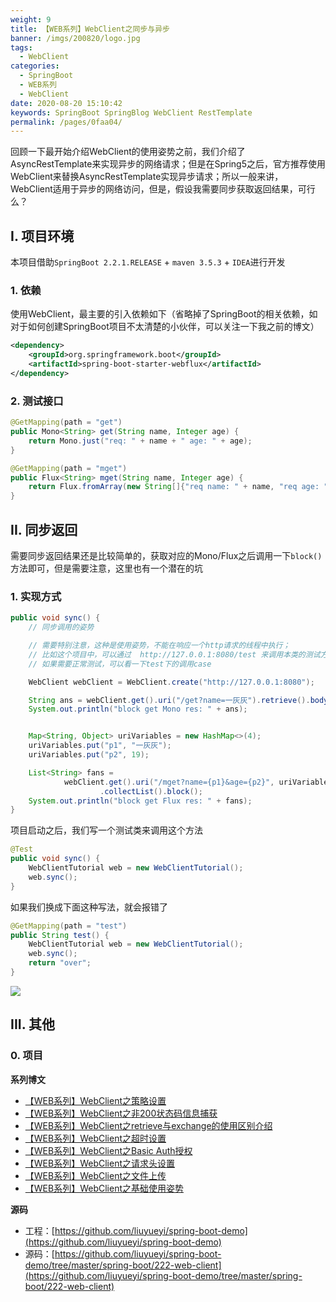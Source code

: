 ```yaml
---
weight: 9
title: 【WEB系列】WebClient之同步与异步
banner: /imgs/200820/logo.jpg
tags: 
  - WebClient
categories: 
  - SpringBoot
  - WEB系列
  - WebClient
date: 2020-08-20 15:10:42
keywords: SpringBoot SpringBlog WebClient RestTemplate
permalink: /pages/0faa04/
---
```


回顾一下最开始介绍WebClient的使用姿势之前，我们介绍了AsyncRestTemplate来实现异步的网络请求；但是在Spring5之后，官方推荐使用WebClient来替换AsyncRestTemplate实现异步请求；所以一般来讲，WebClient适用于异步的网络访问，但是，假设我需要同步获取返回结果，可行么？

<!-- more -->


## I. 项目环境

本项目借助`SpringBoot 2.2.1.RELEASE` + `maven 3.5.3` + `IDEA`进行开发

### 1. 依赖

使用WebClient，最主要的引入依赖如下（省略掉了SpringBoot的相关依赖，如对于如何创建SpringBoot项目不太清楚的小伙伴，可以关注一下我之前的博文）

```xml
<dependency>
    <groupId>org.springframework.boot</groupId>
    <artifactId>spring-boot-starter-webflux</artifactId>
</dependency>
```

### 2. 测试接口

```java
@GetMapping(path = "get")
public Mono<String> get(String name, Integer age) {
    return Mono.just("req: " + name + " age: " + age);
}

@GetMapping(path = "mget")
public Flux<String> mget(String name, Integer age) {
    return Flux.fromArray(new String[]{"req name: " + name, "req age: " + age});
}
```

## II. 同步返回

需要同步返回结果还是比较简单的，获取对应的Mono/Flux之后调用一下`block()`方法即可，但是需要注意，这里也有一个潜在的坑

### 1. 实现方式

```java
public void sync() {
    // 同步调用的姿势

    // 需要特别注意，这种是使用姿势，不能在响应一个http请求的线程中执行；
    // 比如这个项目中，可以通过  http://127.0.0.1:8080/test 来调用本类的测试方法；但本方法如果被这种姿势调用，则会抛异常；
    // 如果需要正常测试，可以看一下test下的调用case

    WebClient webClient = WebClient.create("http://127.0.0.1:8080");

    String ans = webClient.get().uri("/get?name=一灰灰").retrieve().bodyToMono(String.class).block();
    System.out.println("block get Mono res: " + ans);


    Map<String, Object> uriVariables = new HashMap<>(4);
    uriVariables.put("p1", "一灰灰");
    uriVariables.put("p2", 19);

    List<String> fans =
            webClient.get().uri("/mget?name={p1}&age={p2}", uriVariables).retrieve().bodyToFlux(String.class)
                    .collectList().block();
    System.out.println("block get Flux res: " + fans);
}
```

项目启动之后，我们写一个测试类来调用这个方法

```java
@Test
public void sync() {
    WebClientTutorial web = new WebClientTutorial();
    web.sync();
}
```

如果我们换成下面这种写法，就会报错了

```java
@GetMapping(path = "test")
public String test() {
    WebClientTutorial web = new WebClientTutorial();
    web.sync();
    return "over";
}
```

![](/imgs/200820/00.jpg)


## III. 其他

### 0. 项目

**系列博文**

- [【WEB系列】WebClient之策略设置](http://spring.hhui.top/spring-blog/2020/08/11/200811-SpringBoot%E7%B3%BB%E5%88%97WebClient%E4%B9%8B%E7%AD%96%E7%95%A5%E8%AE%BE%E7%BD%AE/)
- [【WEB系列】WebClient之非200状态码信息捕获](http://spring.hhui.top/spring-blog/2020/08/03/200803-SpringBoot%E7%B3%BB%E5%88%97WebClient%E4%B9%8B%E9%9D%9E200%E7%8A%B6%E6%80%81%E7%A0%81%E4%BF%A1%E6%81%AF%E6%8D%95%E8%8E%B7/)
- [【WEB系列】WebClient之retrieve与exchange的使用区别介绍](http://spring.hhui.top/spring-blog/2020/07/28/200728-SpringBoot%E7%B3%BB%E5%88%97WebClient%E4%B9%8Bretrieve%E4%B8%8Eexchange%E7%9A%84%E4%BD%BF%E7%94%A8%E5%8C%BA%E5%88%AB%E4%BB%8B%E7%BB%8D/)
- [【WEB系列】WebClient之超时设置](http://spring.hhui.top/spring-blog/2020/07/17/200717-SpringBoot%E7%B3%BB%E5%88%97WebClient%E4%B9%8B%E8%B6%85%E6%97%B6%E8%AE%BE%E7%BD%AE/)
- [【WEB系列】WebClient之Basic Auth授权](http://spring.hhui.top/spring-blog/2020/07/16/200716-SpringBoot%E7%B3%BB%E5%88%97WebClient%E4%B9%8BBasic-Auth%E6%8E%88%E6%9D%83/)
- [【WEB系列】WebClient之请求头设置](http://spring.hhui.top/spring-blog/2020/07/14/200714-SpringBoot%E7%B3%BB%E5%88%97WebClient%E4%B9%8B%E8%AF%B7%E6%B1%82%E5%A4%B4%E8%AE%BE%E7%BD%AE/)
- [【WEB系列】WebClient之文件上传](http://spring.hhui.top/spring-blog/2020/07/13/200713-SpringBoot%E7%B3%BB%E5%88%97WebClient%E4%B9%8B%E6%96%87%E4%BB%B6%E4%B8%8A%E4%BC%A0/)
- [【WEB系列】WebClient之基础使用姿势](http://spring.hhui.top/spring-blog/2020/07/09/200709-SpringBoot%E7%B3%BB%E5%88%97WebClient%E4%B9%8B%E5%9F%BA%E7%A1%80%E4%BD%BF%E7%94%A8%E5%A7%BF%E5%8A%BF/)

**源码**

- 工程：[https://github.com/liuyueyi/spring-boot-demo](https://github.com/liuyueyi/spring-boot-demo)
- 源码：[https://github.com/liuyueyi/spring-boot-demo/tree/master/spring-boot/222-web-client](https://github.com/liuyueyi/spring-boot-demo/tree/master/spring-boot/222-web-client)


